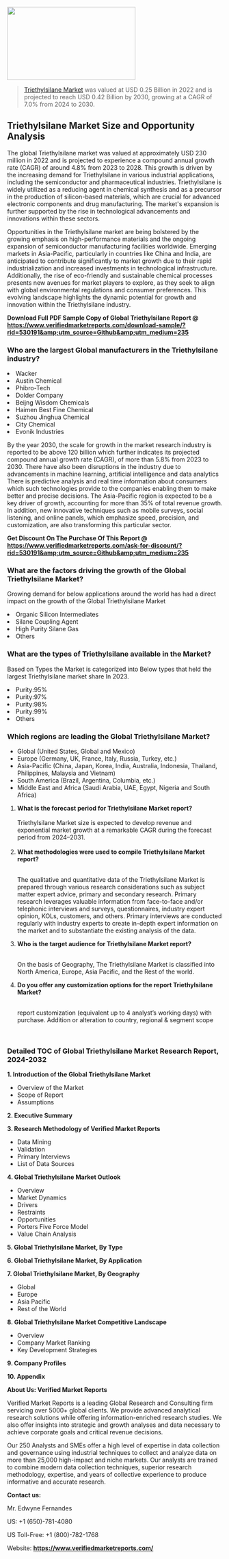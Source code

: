 <img src="https://ffe5etoiles.com/wp-content/uploads/2024/12/MST1-300x171.png" alt="" width="300" height="171" class="alignnone size-medium wp-image-20088" /><blockquote><p><p><a href="https://www.verifiedmarketreports.com/download-sample/?rid=530191&utm_source=Github&utm_medium=235" target="_blank">Triethylsilane Market</a> was valued at USD 0.25 Billion in 2022 and is projected to reach USD 0.42 Billion by 2030, growing at a CAGR of 7.0% from 2024 to 2030.</p></blockquote><p><h2>Triethylsilane Market Size and Opportunity Analysis</h2><p>The global Triethylsilane market was valued at approximately USD 230 million in 2022 and is projected to experience a compound annual growth rate (CAGR) of around 4.8% from 2023 to 2028. This growth is driven by the increasing demand for Triethylsilane in various industrial applications, including the semiconductor and pharmaceutical industries. Triethylsilane is widely utilized as a reducing agent in chemical synthesis and as a precursor in the production of silicon-based materials, which are crucial for advanced electronic components and drug manufacturing. The market's expansion is further supported by the rise in technological advancements and innovations within these sectors.</p><p>Opportunities in the Triethylsilane market are being bolstered by the growing emphasis on high-performance materials and the ongoing expansion of semiconductor manufacturing facilities worldwide. Emerging markets in Asia-Pacific, particularly in countries like China and India, are anticipated to contribute significantly to market growth due to their rapid industrialization and increased investments in technological infrastructure. Additionally, the rise of eco-friendly and sustainable chemical processes presents new avenues for market players to explore, as they seek to align with global environmental regulations and consumer preferences. This evolving landscape highlights the dynamic potential for growth and innovation within the Triethylsilane industry.</p></p><p class=""><strong>Download Full PDF Sample Copy of Global Triethylsilane Report @ <a href="https://www.verifiedmarketreports.com/download-sample/?rid=530191&amp;utm_source=Github&amp;utm_medium=235" target="_blank">https://www.verifiedmarketreports.com/download-sample/?rid=530191&amp;utm_source=Github&amp;utm_medium=235</a></strong></p><h3 id="" class="">Who are the largest Global manufacturers in the Triethylsilane industry?</h3><p><li>Wacker</li><li> Austin Chemical</li><li> Phibro-Tech</li><li> Dolder Company</li><li> Beijng Wisdom Chemicals</li><li> Haimen Best Fine Chemical</li><li> Suzhou Jinghua Chemical</li><li> City Chemical</li><li> Evonik Industries</li></p><div class=""><div class="" dir="" data-message-author-role="" data-message-id="" data-message-model-slug=""><div class=""><div class=""><div class=""><div class="" dir="" data-message-author-role="" data-message-id="" data-message-model-slug=""><div class=""><div class=""><p>By the year 2030, the scale for growth in the market research industry is reported to be above 120 billion which further indicates its projected compound annual growth rate (CAGR), of more than 5.8% from 2023 to 2030. There have also been disruptions in the industry due to advancements in machine learning, artificial intelligence and data analytics There is predictive analysis and real time information about consumers which such technologies provide to the companies enabling them to make better and precise decisions. The Asia-Pacific region is expected to be a key driver of growth, accounting for more than 35% of total revenue growth. In addition, new innovative techniques such as mobile surveys, social listening, and online panels, which emphasize speed, precision, and customization, are also transforming this particular sector.</p><p><strong>Get Discount On The Purchase Of This Report @&nbsp; <a href="https://www.verifiedmarketreports.com/ask-for-discount/?rid=530191&amp;utm_source=Github&amp;utm_medium=235" target="_blank">https://www.verifiedmarketreports.com/ask-for-discount/?rid=530191&amp;utm_source=Github&amp;utm_medium=235</a></strong></p></div></div></div></div></div></div></div></div><h3 id="" class="">What are the factors driving the growth of the Global Triethylsilane Market?</h3><p id="" class="">Growing demand for below applications around the world has had a direct impact on the growth of the Global Triethylsilane Market</p><p id="" class=""><li>Organic Silicon Intermediates</li><li> Silane Coupling Agent</li><li> High Purity Silane Gas</li><li> Others</li></p><h3 id="" class="">What are the types of Triethylsilane available in the Market?</h3><p id="" class="">Based on Types the Market is categorized into Below types that held the largest Triethylsilane market share In 2023.</p><p id="" class=""><li>Purity:95%</li><li> Purity:97%</li><li> Purity:98%</li><li> Purity:99%</li><li> Others</li></p><h3 id="" class="">Which regions are leading the Global Triethylsilane Market?</h3><ul><li>Global (United States, Global and Mexico)</li><li>Europe (Germany, UK, France, Italy, Russia, Turkey, etc.)</li><li>Asia-Pacific (China, Japan, Korea, India, Australia, Indonesia, Thailand, Philippines, Malaysia and Vietnam)</li><li>South America (Brazil, Argentina, Columbia, etc.)</li><li>Middle East and Africa (Saudi Arabia, UAE, Egypt, Nigeria and South Africa)</li></ul><p><ol><li><strong>What is the forecast period for Triethylsilane Market report?<br /></strong><br /><span data-sheets-root="1" data-sheets-value="{&quot;1&quot;:2,&quot;2&quot;:&quot;XXXX size is expected to develop revenue and exponential market growth at a remarkable CAGR during the forecast period from 2024&ndash;2030.&quot;}" data-sheets-userformat="{&quot;2&quot;:12674,&quot;4&quot;:{&quot;1&quot;:2,&quot;2&quot;:16776960},&quot;10&quot;:2,&quot;11&quot;:0,&quot;15&quot;:&quot;Arial&quot;,&quot;16&quot;:12}">Triethylsilane Market size is expected to develop revenue and exponential market growth at a remarkable CAGR during the forecast period from 2024&ndash;2031.</span><br /><br /></li><li><strong>What methodologies were used to compile Triethylsilane Market report?<br /><br /></strong><p>The qualitative and quantitative data of the&nbsp;Triethylsilane Market is prepared through various research considerations such as subject matter expert advice, primary and secondary research. Primary research leverages valuable information from face-to-face and/or telephonic interviews and surveys, questionnaires, industry expert opinion, KOLs, customers, and others. Primary interviews are conducted regularly with industry experts to create in-depth expert information on the market and to substantiate the existing analysis of the data.&nbsp;</p></li><li><strong>Who is the target audience for Triethylsilane Market report?<br /><br /></strong><p>On the basis of Geography, The&nbsp;Triethylsilane Market is classified into North America, Europe, Asia Pacific, and the Rest of the world.</p></li><li><strong>Do you offer any customization options for the report Triethylsilane Market?<br /><br /></strong><p>report customization (equivalent up to 4 analyst&rsquo;s working days) with purchase. Addition or alteration to country, regional &amp; segment scope</p><p>&nbsp;</p></li></ol></p><h3 id="" class="">Detailed TOC of Global Triethylsilane Market Research Report, 2024-2032</h3><p id="" class=""><strong>1. Introduction of the Global Triethylsilane Market</strong></p><ul><li>Overview of the Market</li><li>Scope of Report</li><li>Assumptions</li></ul><p id="" class=""><strong>2. Executive Summary</strong></p><p id="" class=""><strong>3. Research Methodology of&nbsp;Verified Market Reports</strong></p><ul><li>Data Mining</li><li>Validation</li><li>Primary Interviews</li><li>List of Data Sources</li></ul><p id="" class=""><strong>4. Global Triethylsilane Market Outlook</strong></p><ul><li>Overview</li><li>Market Dynamics</li><li>Drivers</li><li>Restraints</li><li>Opportunities</li><li>Porters Five Force Model</li><li>Value Chain Analysis</li></ul><p id="" class=""><strong>5. Global Triethylsilane Market, By&nbsp;Type</strong></p><p id="" class=""><strong>6. Global Triethylsilane Market, By Application</strong></p><p id="" class=""><strong>7. Global Triethylsilane Market, By Geography</strong></p><ul><li>Global</li><li>Europe</li><li>Asia Pacific</li><li>Rest of the World</li></ul><p id="" class=""><strong>8. Global Triethylsilane Market Competitive Landscape</strong></p><ul><li>Overview</li><li>Company Market Ranking</li><li>Key Development Strategies</li></ul><p id="" class=""><strong>9. Company Profiles</strong></p><p id="" class=""><strong>10. Appendix</strong></p><p id="" class=""><strong>About Us: Verified Market Reports</strong></p><p id="" class="">Verified Market Reports is a leading Global Research and Consulting firm servicing over 5000+ global clients. We provide advanced analytical research solutions while offering information-enriched research studies. We also offer insights into strategic and growth analyses and data necessary to achieve corporate goals and critical revenue decisions.</p><p id="" class="">Our 250 Analysts and SMEs offer a high level of expertise in data collection and governance using industrial techniques to collect and analyze data on more than 25,000 high-impact and niche markets. Our analysts are trained to combine modern data collection techniques, superior research methodology, expertise, and years of collective experience to produce informative and accurate research.</p><p id="" class=""><strong>Contact us:</strong></p><p id="" class="">Mr. Edwyne Fernandes</p><p id="" class="">US: +1 (650)-781-4080</p><p id="" class="">US Toll-Free: +1 (800)-782-1768</p><p id="" class="">Website: <a target="" data-test-app-aware-link=""><strong>https://www.verifiedmarketreports.com/</strong></a></p>

